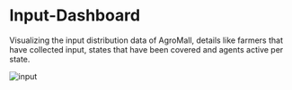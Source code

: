 # Input-Dashboard
Visualizing the input distribution data of AgroMall, details like farmers that have collected input, states that have been covered and agents active per state.

![input](https://user-images.githubusercontent.com/84006820/224515644-90a9b6db-9f8c-499e-aefe-2161e4ccf706.png)
